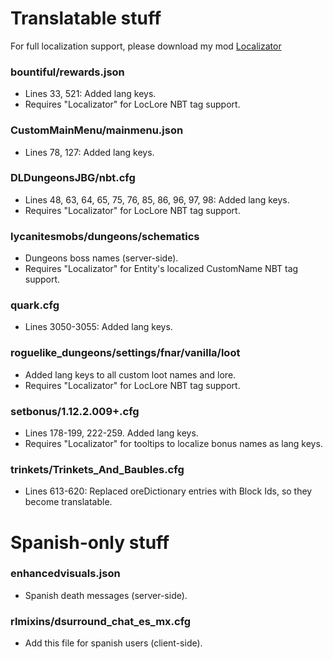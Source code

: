 # Translatable stuff
For full localization support, please download my mod [Localizator](https://www.curseforge.com/minecraft/mc-mods/localizator)  
### bountiful/rewards.json
- Lines 33, 521:  Added lang keys.
- Requires "Localizator" for LocLore NBT tag support.   

### CustomMainMenu/mainmenu.json
- Lines 78, 127: Added lang keys.  

### DLDungeonsJBG/nbt.cfg
- Lines 48, 63, 64, 65, 75, 76, 85, 86, 96, 97, 98: Added lang keys.
- Requires "Localizator" for LocLore NBT tag support.    

### lycanitesmobs/dungeons/schematics
- Dungeons boss names (server-side).
- Requires "Localizator" for Entity's localized CustomName NBT tag support.  
  
### quark.cfg
- Lines 3050-3055: Added lang keys.  

### roguelike_dungeons/settings/fnar/vanilla/loot
- Added lang keys to all custom loot names and lore.
- Requires "Localizator" for LocLore NBT tag support.

### setbonus/1.12.2.009+.cfg
- Lines 178-199, 222-259. Added lang keys.
- Requires "Localizator" for tooltips to localize bonus names as lang keys.  

### trinkets/Trinkets_And_Baubles.cfg
- Lines 613-620: Replaced oreDictionary entries with Block Ids, so they become translatable.  

# Spanish-only stuff
### enhancedvisuals.json
- Spanish death messages (server-side).  

### rlmixins/dsurround_chat_es_mx.cfg
- Add this file for spanish users (client-side).  

